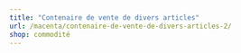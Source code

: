 ```yaml
---
title: "Contenaire de vente de divers articles"
url: /macenta/contenaire-de-vente-de-divers-articles-2/
shop: commodité
---
```

